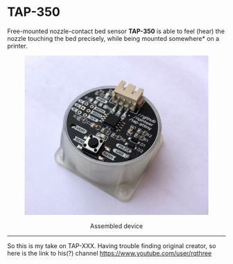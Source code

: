 # TAP-350
Free-mounted nozzle-contact bed sensor
**TAP-350** is able to feel (hear) the nozzle touching the bed precisely, while being mounted somewhere* on a printer.

<figure>
    <p align="center">
        <img src="/readme_pics/assembled.jpg"  alt="TAP-350 assembled with case and pcb">
    </p>
    <figcaption> <p align="center">Assembled device</p></figcaption>
</figure>



---
So this is my take on TAP-XXX.
Having trouble finding original creator, so here is the link to his(?) channel https://www.youtube.com/user/rqthree
